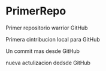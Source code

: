 # PrimerRepo

Primer repositorio warrior GitHub

Primera cintribucion local para GitHub

Un commit mas desde GitHub

nueva actulizacion dedsde GitHub 
